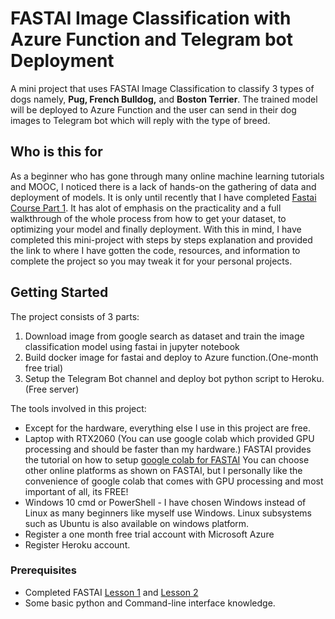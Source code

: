 # FASTAI Image Classification with Azure Function and Telegram bot Deployment
A mini project that uses FASTAI Image Classification to classify 3 types of dogs namely, **Pug, French Bulldog,** and **Boston Terrier**.  The trained model will be deployed to Azure Function and the user can send in their dog images to Telegram bot which will reply with the type of breed.

## Who is this for
As a beginner who has gone through many online machine learning tutorials and MOOC, I noticed there is a lack of hands-on the gathering of data and deployment of models. It is only until recently that I have completed [Fastai Course Part 1](https://course.fast.ai/). It has alot of emphasis on the practicality and a full walkthrough of the whole process from how to get your dataset, to optimizing your model and finally deployment. With this in mind, I have completed this mini-project with steps by steps explanation and provided the link to where I have gotten the code, resources, and information to complete the project so you may tweak it for your personal projects.


## Getting Started

The project consists of 3 parts:
1. Download image from google search as dataset and train the image classification model using fastai in jupyter notebook
2. Build docker image for fastai and deploy to Azure function.(One-month free trial)
3. Setup the Telegram Bot channel and deploy bot python script to Heroku.(Free server)


The tools involved in this project:
* Except for the hardware, everything else I use in this project are free.
* Laptop with RTX2060 (You can use google colab which provided GPU processing and should be faster than my hardware.) FASTAI provides the tutorial on how to setup [google colab for FASTAI](https://course.fast.ai/start_colab.html) 
You can choose other online platforms as shown on FASTAI, but I personally like the convenience of google colab that comes with GPU processing and most important of all, its FREE!
* Windows 10 cmd or PowerShell - I have chosen Windows instead of Linux as many beginners like myself use Windows. Linux subsystems such as Ubuntu is also available on windows platform.
* Register a one month free trial account with Microsoft Azure
* Register Heroku account.


### Prerequisites

* Completed FASTAI [Lesson 1](https://course.fast.ai/videos/?lesson=1) and [Lesson 2](https://course.fast.ai/videos/?lesson=2)
* Some basic python and Command-line interface knowledge.


